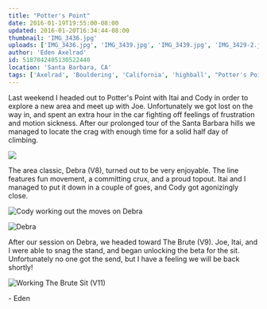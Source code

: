 ```yaml
---
title: "Potter's Point"
date: 2016-01-19T19:55:00-08:00
updated: 2016-01-20T16:34:44-08:00
thumbnail: 'IMG_3436.jpg'
uploads: ['IMG_3436.jpg', 'IMG_3439.jpg', 'IMG_3439.jpg', 'IMG_3429-2.jpg', 'IMG_3463.jpg']
author: 'Eden Axelrad'
id: 5187042405130522440
location: 'Santa Barbara, CA'
tags: ['Axelrad', 'Bouldering', 'California', 'highball', "Potter's Point", 'sandstone', 'Santa Barbara']
---
```


Last weekend I headed out to Potter's Point with Itai and Cody in order to explore a new area and meet up with Joe. Unfortunately we got lost on the way in, and spent an extra hour in the car fighting off feelings of frustration and motion sickness. After our prolonged tour of the Santa Barbara hills we managed to locate the crag with enough time for a solid half day of climbing.

![](uploads/IMG_3436.jpg)

The area classic, Debra (V8), turned out to be very enjoyable. The line features fun movement, a committing crux, and a proud topout. Itai and I managed to put it down in a couple of goes, and Cody got agonizingly close.

![Cody working out the moves on Debra](uploads/IMG_3439.jpg)

![Debra](uploads/IMG_3429-2.jpg)

After our session on Debra, we headed toward The Brute (V9). Joe, Itai, and I were able to snag the stand, and began unlocking the beta for the sit. Unfortunately no one got the send, but I have a feeling we will be back shortly!

![Working The Brute Sit (V11)](uploads/IMG_3463.jpg)

\- Eden
